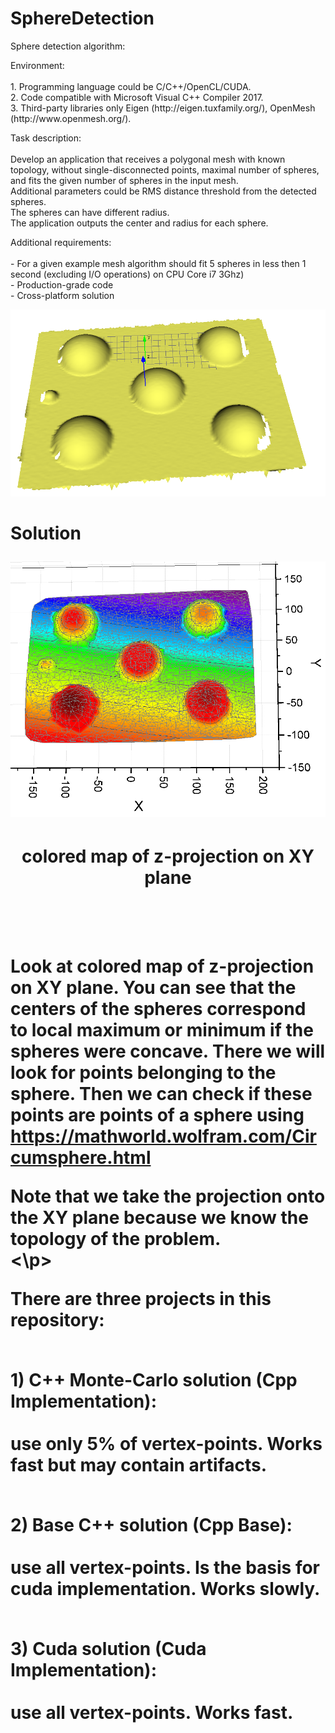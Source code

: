 # SphereDetection
<p>
 Sphere detection algorithm:<br>

 <p>
 Environment:<br><br>
 1. Programming language could be C/C++/OpenCL/CUDA.<br>
 2. Code compatible with Microsoft Visual C++ Compiler 2017.<br>
 3. Third-party libraries only Eigen (http://eigen.tuxfamily.org/), OpenMesh (http://www.openmesh.org/).<br>
 </p>

 <p>
 Task description:<br><br>
 Develop an application that receives a polygonal mesh with known topology, without single-disconnected points, maximal number of spheres, and fits the given number of spheres in the input mesh.<br>
 Additional parameters could be RMS distance threshold from the detected spheres.<br>
 The spheres can have different radius.<br>
 The application outputs the center and radius for each sphere.<br>
 </p>

 <p>
 Additional requirements:<br><br>
 - For a given example mesh algorithm should fit 5 spheres in less then 1 second (excluding I/O operations) on CPU Core i7 3Ghz)<br>
 - Production-grade code<br>
 - Cross-platform solution<br>
 </p>
</p>

<p>
 <img src="picture1.png">
</p>

<p>
 <h1>Solution<br>
  
 <img src="picture2.png"><br>
  <center><h4>colored map of z-projection on XY plane<h3></center><br>
  
Look at colored map of z-projection on XY plane. You can see that the centers of the spheres correspond to local maximum
or minimum if the spheres were concave. There we will look for points belonging to the sphere. Then we can check if these points are points of a sphere using https://mathworld.wolfram.com/Circumsphere.html<br>  
</p>

<p>
Note that we take the projection onto the XY plane because we know the topology of the problem.<br>
<\p>

<p>
There are three projects in this repository:<br><br>
 <p>
 1) C++ Monte-Carlo solution (Cpp Implementation):<br><br>
 use only 5% of vertex-points. Works fast but may contain artifacts.<br><br>
 </p>
 
<p>
 2) Base C++ solution (Cpp Base):<br><br>
 use all vertex-points. Is the basis for cuda implementation. Works slowly.<br><br>
</p>
 
<p>
 3) Cuda solution (Cuda Implementation):<br><br>
 use all vertex-points. Works fast.<br><br>
</p>

</p>
